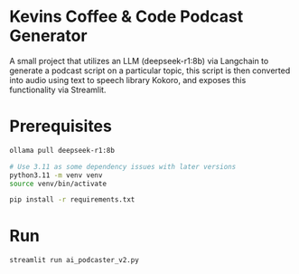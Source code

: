# Kevins Coffee & Code Podcast Generator

A small project that utilizes an LLM (deepseek-r1:8b) via Langchain to generate a podcast script on a particular topic, this script is then converted into audio using text to speech library Kokoro, and exposes this functionality via Streamlit.

# Prerequisites

```bash
ollama pull deepseek-r1:8b
```

```bash
# Use 3.11 as some dependency issues with later versions
python3.11 -m venv venv
source venv/bin/activate
```

```bash
pip install -r requirements.txt
```

# Run
```bash
streamlit run ai_podcaster_v2.py
```